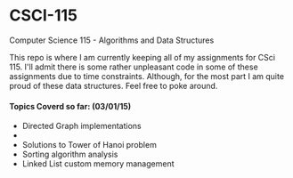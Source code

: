 # CSCI-115
Computer Science 115 - Algorithms and Data Structures

This repo is where I am currently keeping all of my assignments for CSci 115. I'll admit there is some rather unpleasant code in some of these assignments due to time constraints. Although, for the most part I am quite proud of these data structures. Feel free to poke around. 


<h4> Topics Coverd so far: (03/01/15) </h4>
<ul>
        <li> Directed Graph implementations <li>
        <li> Solutions to Tower of Hanoi problem </li>
        <li> Sorting algorithm analysis </li>
        <li> Linked List custom memory management </li>
</ul>
